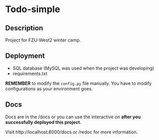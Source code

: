 # Todo-simple

## Description

Project for FZU-West2 winter camp.



## Deployment

+ SQL database (MySQL was used when the project was developing)
+ requirements.txt

**REMEMBER** to modify the `config.py` file manually. You have to modify configurations as your environment goes.



## Docs

Docs are in the /docs or you can use the interactive on **after you successfully deployed this project.**

Visit http://localhost:8000/docs or /redoc for more information.
